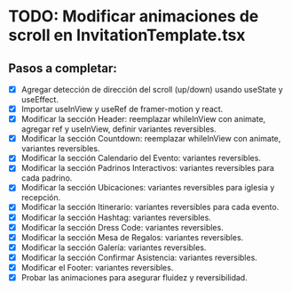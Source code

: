 # TODO: Modificar animaciones de scroll en InvitationTemplate.tsx

## Pasos a completar:

- [x] Agregar detección de dirección del scroll (up/down) usando useState y useEffect.
- [x] Importar useInView y useRef de framer-motion y react.
- [x] Modificar la sección Header: reemplazar whileInView con animate, agregar ref y useInView, definir variantes reversibles.
- [x] Modificar la sección Countdown: reemplazar whileInView con animate, variantes reversibles.
- [x] Modificar la sección Calendario del Evento: variantes reversibles.
- [x] Modificar la sección Padrinos Interactivos: variantes reversibles para cada padrino.
- [x] Modificar la sección Ubicaciones: variantes reversibles para iglesia y recepción.
- [x] Modificar la sección Itinerario: variantes reversibles para cada evento.
- [x] Modificar la sección Hashtag: variantes reversibles.
- [x] Modificar la sección Dress Code: variantes reversibles.
- [x] Modificar la sección Mesa de Regalos: variantes reversibles.
- [x] Modificar la sección Galería: variantes reversibles.
- [x] Modificar la sección Confirmar Asistencia: variantes reversibles.
- [x] Modificar el Footer: variantes reversibles.
- [x] Probar las animaciones para asegurar fluidez y reversibilidad.
